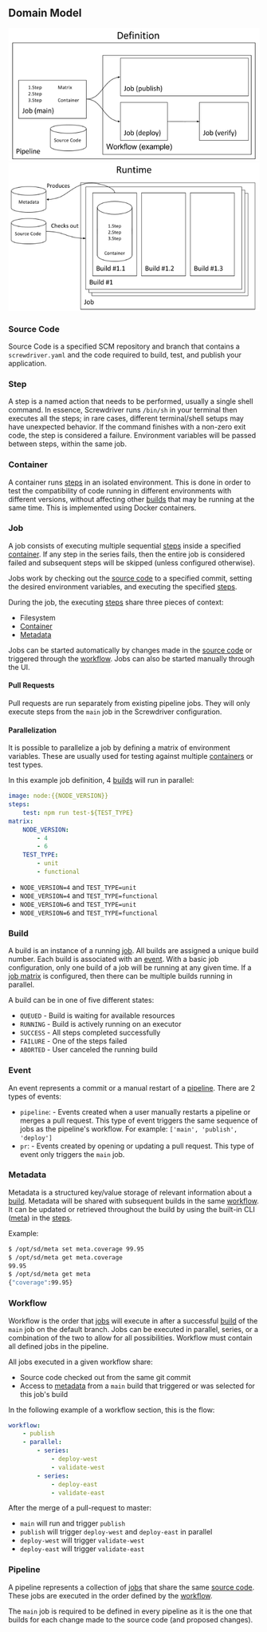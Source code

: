 ## Domain Model

![Definition](assets/definition-model.png)
![Runtime](assets/runtime-model.png)

### Source Code

Source Code is a specified SCM repository and branch that contains a `screwdriver.yaml` and the code required to build, test, and publish your application.

### Step

A step is a named action that needs to be performed, usually a single shell command. In essence, Screwdriver runs `/bin/sh` in your terminal then executes all the steps; in rare cases, different terminal/shell setups may have unexpected behavior. If the command finishes with a non-zero exit code, the step is considered a failure. Environment variables will be passed between steps, within the same job.

### Container

A container runs [steps] in an isolated environment. This is done in order to test the compatibility of code running in different environments with different versions, without affecting other [builds] that may be running at the same time. This is implemented using Docker containers.

### Job

A job consists of executing multiple sequential [steps] inside a specified [container]. If any step in the series fails, then the entire job is considered failed and subsequent steps will be skipped (unless configured otherwise).

Jobs work by checking out the [source code] to a specified commit, setting the desired environment variables, and executing the specified [steps].

During the job, the executing [steps] share three pieces of context:

 - Filesystem
 - [Container]
 - [Metadata]

Jobs can be started automatically by changes made in the [source code] or triggered through the [workflow]. Jobs can also be started manually through the UI.

#### Pull Requests

Pull requests are run separately from existing pipeline jobs. They will only execute steps from the `main` job in the Screwdriver configuration.

#### Parallelization

It is possible to parallelize a job by defining a matrix of environment variables. These are usually used for testing against multiple [containers] or test types.

In this example job definition, 4 [builds] will run in parallel:
```yaml
image: node:{{NODE_VERSION}}
steps:
    test: npm run test-${TEST_TYPE}
matrix:
    NODE_VERSION:
        - 4
        - 6
    TEST_TYPE:
        - unit
        - functional
```

 - `NODE_VERSION=4` and `TEST_TYPE=unit`
 - `NODE_VERSION=4` and `TEST_TYPE=functional`
 - `NODE_VERSION=6` and `TEST_TYPE=unit`
 - `NODE_VERSION=6` and `TEST_TYPE=functional`

### Build

A build is an instance of a running [job]. All builds are assigned a unique build number. Each build is associated with an [event]. With a basic job configuration, only one build of a job will be running at any given time. If a [job matrix] is configured, then there can be multiple builds running in parallel.

A build can be in one of five different states:

 - `QUEUED` - Build is waiting for available resources
 - `RUNNING` - Build is actively running on an executor
 - `SUCCESS` - All steps completed successfully
 - `FAILURE` - One of the steps failed
 - `ABORTED` - User canceled the running build

### Event

An event represents a commit or a manual restart of a [pipeline]. There are 2 types of events:

- `pipeline`: - Events created when a user manually restarts a pipeline or merges a pull request. This type of event triggers the same sequence of jobs as the pipeline's workflow. For example: `['main', 'publish', 'deploy']`
- `pr`:  - Events created by opening or updating a pull request. This type of event only triggers the `main` job.

### Metadata

Metadata is a structured key/value storage of relevant information about a [build]. Metadata will be shared with subsequent builds in the same [workflow]. It can be updated or retrieved throughout the build by using the built-in CLI ([meta](https://github.com/screwdriver-cd/meta-cli)) in the [steps].

Example:
```bash
$ /opt/sd/meta set meta.coverage 99.95
$ /opt/sd/meta get meta.coverage
99.95
$ /opt/sd/meta get meta
{"coverage":99.95}
```

### Workflow

Workflow is the order that [jobs] will execute in after a successful [build] of the `main` job on the default branch. Jobs can be executed in parallel, series, or a combination of the two to allow for all possibilities. Workflow must contain all defined jobs in the pipeline.

All jobs executed in a given workflow share:

 - Source code checked out from the same git commit
 - Access to [metadata] from a `main` build that triggered or was selected for this job's build

In the following example of a workflow section, this is the flow:
```yaml
workflow:
    - publish
    - parallel:
        - series:
            - deploy-west
            - validate-west
        - series:
            - deploy-east
            - validate-east
```

After the merge of a pull-request to master:

 - `main` will run and trigger `publish`
 - `publish` will trigger `deploy-west` and `deploy-east` in parallel
 - `deploy-west` will trigger `validate-west`
 - `deploy-east` will trigger `validate-east`

### Pipeline

A pipeline represents a collection of [jobs] that share the same [source code]. These jobs are executed in the order defined by the [workflow].

The `main` job is required to be defined in every pipeline as it is the one that builds for each change made to the source code (and proposed changes).

[steps]: #step
[job]: #job
[jobs]: #job
[metadata]: #metadata
[builds]: #builds
[build]: #build
[event]: #event
[pipeline]: #pipeline
[container]: #container
[containers]: #container
[workflow]: #workflow
[source code]: #source-code
[job matrix]: #parallelization
